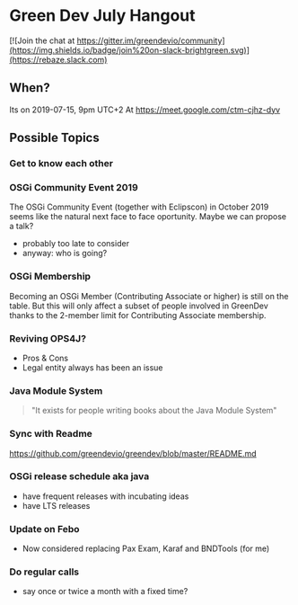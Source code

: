 # Green Dev July Hangout

[![Join the chat at https://gitter.im/greendevio/community](https://img.shields.io/badge/join%20on-slack-brightgreen.svg)](https://rebaze.slack.com)

## When?

Its on 2019-07-15, 9pm UTC+2 At https://meet.google.com/ctm-cjhz-dyv

## Possible Topics

### Get to know each other

### OSGi Community Event 2019

The OSGi Community Event (together with Eclipscon) in October 2019 seems like the natural next face to face oportunity. Maybe we can propose a talk?
- probably too late to consider
- anyway: who is going?

### OSGi Membership

Becoming an OSGi Member (Contributing Associate or higher) is still on the table. But this will only affect a subset of people involved in GreenDev thanks to the 2-member limit for Contributing Associate membership.

### Reviving OPS4J?

- Pros & Cons
- Legal entity always has been an issue

### Java Module System

> "It exists for people writing books about the Java Module System"

### Sync with Readme

https://github.com/greendevio/greendev/blob/master/README.md

### OSGi release schedule aka java

- have frequent releases with incubating ideas
- have LTS releases

### Update on Febo

- Now considered replacing Pax Exam, Karaf and BNDTools (for me)

### Do regular calls

-  say once or twice a month with a fixed time?


